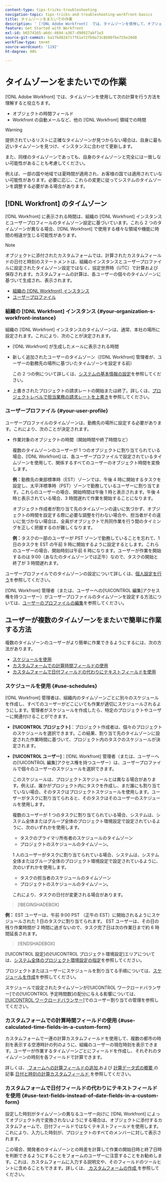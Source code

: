```yaml
---
content-type: tips-tricks-troubleshooting
navigation-topic: tips-tricks-and-troubleshooting-workfront-basics
title: タイムゾーンをまたいでの作業
description: ' [!DNL Adobe Workfront]  では、タイムゾーンを使用して、オブジェクトの時間フィールドやメールなどの他のエリアの時間を計算する方法を理解すると役立ちます。'
feature: Get Started with Workfront
exl-id: b6574165-a6dc-4694-a367-d98927abf1e3
source-git-commit: ba17bd824717f61e72fb9a73c8b90fbe755e20d8
workflow-type: tm+mt
source-wordcount: '1192'
ht-degree: 90%

---
```


# タイムゾーンをまたいでの作業

<!-- Audited: 2/2024 -->

<!--<span class="preview">The highlighted information on this page refers to functionality not yet generally available. It is available only in the Preview environment for all customers. After the monthly releases to Production, the same features are also available in the Production environment for customers who enabled fast releases. </span>   

<span class="preview">For information about fast releases, see [Enable or disable fast releases for your organization](/help/quicksilver/administration-and-setup/set-up-workfront/configure-system-defaults/enable-fast-release-process.md). </span>-->

[!DNL Adobe Workfront] では、タイムゾーンを使用して次の計算を行う方法を理解すると役立ちます。

* オブジェクトの時間フィールド
* Workfront の自動メールなど、他の [!DNL Workfront] 領域での時間

>[!WARNING]
>
>提供されているリストに正確なタイムゾーンが見つからない場合は、自身に最も近いタイムゾーンを見つけ、インスタンスに合わせて更新します。
>
>また、同様のタイムゾーンであっても、自身のタイムゾーンと完全には一致しない可能性があることも考慮してください。
>
>例えば、一部の国や地域では夏時間が適用され、お客様の国では適用されていない可能性があります。必要に応じ、これらの変更に従ってシステムのタイムゾーンを調整する必要がある場合があります。


## [!DNL Workfront] のタイムゾーン

[!DNL Workfront] に表示される時間は、組織の [!DNL Workfront] インスタンスとユーザープロフィールのタイムゾーン設定に基づいています。これら 2 つのタイムゾーンが異なる場合、[!DNL Workfront] で使用する様々な領域や機能に時間の相違が生じる可能性があります。

>[!NOTE]
>
>オブジェクトに添付されたカスタムフォームでは、計算されたカスタムフィールドの日付と時刻のステートメントは、組織のインスタンスとユーザープロファイルに設定されたタイムゾーン設定ではなく、協定世界時（UTC）で計算および保存されます。カスタムフォームの計算は、各ユーザーの個々のタイムゾーンに基づいて生成され、表示されます。

* [組織の  [!DNL Workfront]  インスタンス](#your-organization-s-workfront-instance)
* [ユーザープロファイル](#your-user-profile)

### 組織の [!DNL Workfront] インスタンス {#your-organization-s-workfront-instance}

組織の [!DNL Workfront] インスタンスのタイムゾーンは、通常、本社の場所に設定されます。これにより、次のことが決定されます。

* [!DNL Workfront] が生成したメールに表示される時間
* 新しく追加されたユーザーのタイムゾーン（[!DNL Workfront] 管理者が、ユーザーの勤務先の場所に基づいたタイムゾーンを設定する前）

  この 2 つの例について詳しくは、[システムの基本情報の設定](../../administration-and-setup/get-started-wf-administration/configure-basic-info.md)を参照してください。

* 上書きされたプロジェクトの請求レートの開始または終了。詳しくは、[プロジェクトレベルで担当業務の請求レートを上書き](../../manage-work/projects/project-finances/override-job-role-billing-rates-at-the-project-level.md)を参照してください。

### ユーザープロファイル {#your-user-profile}

ユーザープロファイルのタイムゾーンは、勤務先の場所に設定する必要があります。これにより、次のことが決定されます。

<!--
* The time shown in your outgoing [!DNL Workfront] email messages
[NOTE FROM LISA: Saeid that dates/times shown in emails are more complicated than how it is described in the article so we decided to comment out this line.]
-->
* 作業対象のオブジェクトの時間（開始時間や終了時間など）

  複数のタイムゾーンのユーザーが 1 つのオブジェクトに割り当てられている場合、[!DNL Workfront] は、各ユーザープロファイルで設定されているタイムゾーンを使用して、関係するすべてのユーザーのオブジェクト時間を変換します。

  **例：**&#x200B;勤務先の東部標準時（EST）ゾーンでは、午後 4 時に開始するタスクを設定し、太平洋標準時（PST）ゾーンで勤務しているユーザーに割り当てます。これらのユーザーの場合、開始時間は午後 1 時と表示されます。午後 4 時と表示されている場合、3 時間遅れて作業を開始することになります。

  オブジェクト作成者が割り当て先のタイムゾーンの違いに気づかず、オブジェクトの時間を設定する際に必要な調整を行わない場合や、担当者がその違いに気づかない場合は、全員がオブジェクトで共同作業を行う間のタイミングを正しく把握するのが難しくなります。

  **例：**&#x200B;タスクの一部のユーザーが PST ゾーンで勤務していることを忘れて、1 日のタスクを EST の午前 9 時に開始するように設定するとします。これらのユーザーの場合、開始時刻は午前 6 時になります。ユーザーが作業を開始するのは 9:00（あなたのタイムゾーンでは正午）なので、タスクの開始と終了が 3 時間遅れます。

ユーザープロファイルでのタイムゾーンの設定について詳しくは、[個人設定を行う](../../workfront-basics/manage-your-account-and-profile/configuring-your-user-profile/configure-my-settings.md)を参照してください。

[!DNL Workfront] 管理者（または、ユーザーへの[!UICONTROL 編集]アクセス権を持つユーザー）がユーザープロファイルのタイムゾーンを設定する方法については、[ユーザーのプロファイルの編集](../../administration-and-setup/add-users/create-and-manage-users/edit-a-users-profile.md)を参照してください。

## ユーザーが複数のタイムゾーンをまたいで簡単に作業する方法

複数のタイムゾーンのユーザーがより簡単に作業できるようにするには、次の方法があります。

* [スケジュールを使用](#use-schedules)
* [カスタムフォームでの計算時間フィールドの使用](#use-calculated-time-fields-in-a-custom-form)
* [カスタムフォームで日付フィールドの代わりにテキストフィールドを使用](#use-text-fields-instead-of-date-fields-in-a-custom-form)

### スケジュールを使用 {#use-schedules}

[!DNL Workfront] 管理者は、組織内のタイムゾーンごとに別々のスケジュールを作成し、すべてのユーザーがどこにいても作業が適切にスケジュールされるようにします。管理者がスケジュールを作成したら、特定のプロジェクトやユーザーに関連付けることができます。

* **[!UICONTROL プロジェクト]**：プロジェクト作成者は、個々のプロジェクトのスケジュールを選択できます。この結果、割り当て先のタイムゾーンに設定された作業時間に基づいて、プロジェクト内のタスクのスケジュールが決定されます。
* **[!UICONTROL ユーザー]**：[!DNL Workfront] 管理者（または、ユーザーへの[!UICONTROL 編集]アクセス権を持つユーザー）は、ユーザープロファイルで個々のユーザーのスケジュールを選択できます。

  このスケジュールは、プロジェクトスケジュールとは異なる場合があります。例えば、誰かがプロジェクト内にタスクを作成し、まだ誰にも割り当てていない場合、そのタスクはプロジェクトスケジュールを使用します。ユーザーがタスクに割り当てられると、そのタスクはそのユーザーのスケジュールを使用します。

  複数のユーザーが 1 つのタスクに割り当てられている場合、システムは、システム全体またはグループ全体のプロジェクト環境設定で設定されているように、次のいずれかを使用します。

   * タスクのプライマリ所有者のスケジュールのタイムゾーン
   * プロジェクトのスケジュールのタイムゾーン。

  1 人のユーザーがタスクに割り当てられている場合、システムは、システム全体またはグループ全体のプロジェクト環境設定で設定されているように、次のいずれかを使用します。

   * タスクの担当者のスケジュールのタイムゾーン
   * プロジェクトのスケジュールのタイムゾーン。

  これにより、タスクの日付が変更される場合があります。

>[!BEGINSHADEBOX]

**例：**
EST ユーザーは、午前 9:00 PST （正午の EST）に開始されるようにスケジュールされた 1 日のタスクに割り当てられます。 EST ユーザーは、その日の残り作業時間が 2 時間に過ぎないので、タスク完了日は次の作業日まで約 6 時間延長されます。


>[!ENDSHADEBOX]

[!UICONTROL 設定]の[!UICONTROL プロジェクト環境設定]エリアについては、[システム全体のプロジェクト環境設定の指定](../../administration-and-setup/set-up-workfront/configure-system-defaults/set-project-preferences.md)を参照してください。

プロジェクトまたはユーザーにスケジュールを割り当てる手順については、[スケジュールを作成](../../administration-and-setup/set-up-workfront/configure-timesheets-schedules/create-schedules.md)を参照してください。

スケジュールで設定されたタイムゾーンが[!UICONTROL ワークロードバランサー]での[!UICONTROL 予定時間数]の配分に与える影響については、[[!UICONTROL ワークロードバランサー]](../../resource-mgmt/workload-balancer/manage-user-allocations-workload-balancer.md)でのユーザー割り当ての管理を参照してください。


### カスタムフォームでの計算時間フィールドの使用 {#use-calculated-time-fields-in-a-custom-form}

カスタムフォームで一連の計算カスタムフィールドを使用して、複数の都市の時刻を表示する空港時計の列のように、組織のユーザーの現在時刻を表示できます。ユーザーが作業するタイムゾーンごとにフィールドを作成し、それぞれのタイムゾーンの時刻を各フィールドで計算できます。

詳しくは、[ フォームへの計算フィールドの追加 ](/help/quicksilver/administration-and-setup/customize-workfront/create-manage-custom-forms/form-designer/design-a-form/add-a-calculated-field.md) および [ 計算データ式の概要 ](../../reports-and-dashboards/reports/calc-cstm-data-reports/calculated-data-expressions.md) の記事 [ 日付と時刻の計算カスタムフィールド ](../../reports-and-dashboards/reports/calc-cstm-data-reports/calculated-data-expressions.md#date) を参照してください。

### カスタムフォームで日付フィールドの代わりにテキストフィールドを使用 {#use-text-fields-instead-of-date-fields-in-a-custom-form}

設定した時刻がタイムゾーンの異なるユーザー向けに [!DNL Workfront] によってオブジェクト内で変換されないようにする場合は、オブジェクトに添付するカスタムフォームで、日付フィールドではなくテキストフィールドを使用します。これにより、入力した時刻が、プロジェクトのすべてのメンバーに対して表示されます。

この場合、開発者のタイムゾーンとの時差を計算して作業の開始日時と終了日時を判断できるようにすることをフォームのユーザーに注意することをお勧めします。これは、カスタムフォームに入力する説明文や、そのフィールドのツールヒントに含めることもできます。詳しくは、[ カスタムフォームの作成 ](/help/quicksilver/administration-and-setup/customize-workfront/create-manage-custom-forms/form-designer/design-a-form/design-a-form.md) を参照してください。
